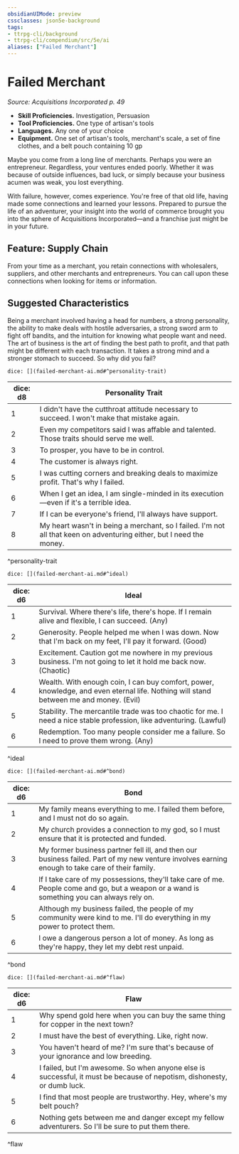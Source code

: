 ```yaml
---
obsidianUIMode: preview
cssclasses: json5e-background
tags:
- ttrpg-cli/background
- ttrpg-cli/compendium/src/5e/ai
aliases: ["Failed Merchant"]
---
```

# Failed Merchant
*Source: Acquisitions Incorporated p. 49*  

- **Skill Proficiencies.** Investigation, Persuasion  
- **Tool Proficiencies.** One type of artisan's tools  
- **Languages.** Any one of your choice  
- **Equipment.** One set of artisan's tools, merchant's scale, a set of fine clothes, and a belt pouch containing 10 gp  

Maybe you come from a long line of merchants. Perhaps you were an entrepreneur. Regardless, your ventures ended poorly. Whether it was because of outside influences, bad luck, or simply because your business acumen was weak, you lost everything.

With failure, however, comes experience. You're free of that old life, having made some connections and learned your lessons. Prepared to pursue the life of an adventurer, your insight into the world of commerce brought you into the sphere of Acquisitions Incorporated—and a franchise just might be in your future.

## Feature: Supply Chain

From your time as a merchant, you retain connections with wholesalers, suppliers, and other merchants and entrepreneurs. You can call upon these connections when looking for items or information.

## Suggested Characteristics

Being a merchant involved having a head for numbers, a strong personality, the ability to make deals with hostile adversaries, a strong sword arm to fight off bandits, and the intuition for knowing what people want and need. The art of business is the art of finding the best path to profit, and that path might be different with each transaction. It takes a strong mind and a stronger stomach to succeed. So why did you fail?

`dice: [](failed-merchant-ai.md#^personality-trait)`

| dice: d8 | Personality Trait |
|----------|-------------------|
| 1 | I didn't have the cutthroat attitude necessary to succeed. I won't make that mistake again. |
| 2 | Even my competitors said I was affable and talented. Those traits should serve me well. |
| 3 | To prosper, you have to be in control. |
| 4 | The customer is always right. |
| 5 | I was cutting corners and breaking deals to maximize profit. That's why I failed. |
| 6 | When I get an idea, I am single-minded in its execution—even if it's a terrible idea. |
| 7 | If I can be everyone's friend, I'll always have support. |
| 8 | My heart wasn't in being a merchant, so I failed. I'm not all that keen on adventuring either, but I need the money. |
^personality-trait

`dice: [](failed-merchant-ai.md#^ideal)`

| dice: d6 | Ideal |
|----------|-------|
| 1 | Survival. Where there's life, there's hope. If I remain alive and flexible, I can succeed. (Any) |
| 2 | Generosity. People helped me when I was down. Now that I'm back on my feet, I'll pay it forward. (Good) |
| 3 | Excitement. Caution got me nowhere in my previous business. I'm not going to let it hold me back now. (Chaotic) |
| 4 | Wealth. With enough coin, I can buy comfort, power, knowledge, and even eternal life. Nothing will stand between me and money. (Evil) |
| 5 | Stability. The mercantile trade was too chaotic for me. I need a nice stable profession, like adventuring. (Lawful) |
| 6 | Redemption. Too many people consider me a failure. So I need to prove them wrong. (Any) |
^ideal

`dice: [](failed-merchant-ai.md#^bond)`

| dice: d6 | Bond |
|----------|------|
| 1 | My family means everything to me. I failed them before, and I must not do so again. |
| 2 | My church provides a connection to my god, so I must ensure that it is protected and funded. |
| 3 | My former business partner fell ill, and then our business failed. Part of my new venture involves earning enough to take care of their family. |
| 4 | If I take care of my possessions, they'll take care of me. People come and go, but a weapon or a wand is something you can always rely on. |
| 5 | Although my business failed, the people of my community were kind to me. I'll do everything in my power to protect them. |
| 6 | I owe a dangerous person a lot of money. As long as they're happy, they let my debt rest unpaid. |
^bond

`dice: [](failed-merchant-ai.md#^flaw)`

| dice: d6 | Flaw |
|----------|------|
| 1 | Why spend gold here when you can buy the same thing for copper in the next town? |
| 2 | I must have the best of everything. Like, right now. |
| 3 | You haven't heard of me? I'm sure that's because of your ignorance and low breeding. |
| 4 | I failed, but I'm awesome. So when anyone else is successful, it must be because of nepotism, dishonesty, or dumb luck. |
| 5 | I find that most people are trustworthy. Hey, where's my belt pouch? |
| 6 | Nothing gets between me and danger except my fellow adventurers. So I'll be sure to put them there. |
^flaw
